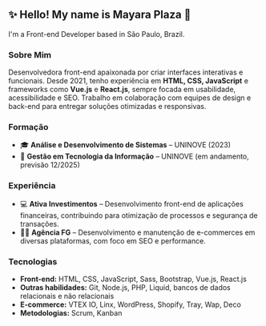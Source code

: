<h2>✨ Hello! My name is Mayara Plaza 🌸</h2>
<p>I'm a Front-end Developer based in São Paulo, Brazil.</p>

<h3>Sobre Mim</h3>
<p>Desenvolvedora front-end apaixonada por criar interfaces interativas e funcionais. Desde 2021, tenho experiência em <strong>HTML, CSS, JavaScript</strong> e frameworks como <strong>Vue.js</strong> e <strong>React.js</strong>, sempre focada em usabilidade, acessibilidade e SEO. Trabalho em colaboração com equipes de design e back-end para entregar soluções otimizadas e responsivas.</p>

<h3>Formação</h3>
<ul>
  <li>🎓 <strong>Análise e Desenvolvimento de Sistemas</strong> – UNINOVE (2023)</li>
  <li>📖 <strong>Gestão em Tecnologia da Informação</strong> – UNINOVE (em andamento, previsão 12/2025)</li>
</ul>

<h3>Experiência</h3>
<ul>
  <li>💻 <strong>Ativa Investimentos</strong> – Desenvolvimento front-end de aplicações financeiras, contribuindo para otimização de processos e segurança de transações.</li>
  <li>👩‍💻 <strong>Agência FG</strong> – Desenvolvimento e manutenção de e-commerces em diversas plataformas, com foco em SEO e performance.</li>
</ul>

<h3>Tecnologias</h3>
<ul>
  <li><strong>Front-end:</strong> HTML, CSS, JavaScript, Sass, Bootstrap, Vue.js, React.js</li>
  <li><strong>Outras habilidades:</strong> Git, Node.js, PHP, Liquid, bancos de dados relacionais e não relacionais</li>
  <li><strong>E-commerce:</strong> VTEX IO, Linx, WordPress, Shopify, Tray, Wap, Deco</li>
  <li><strong>Metodologias:</strong> Scrum, Kanban</li>
</ul>
